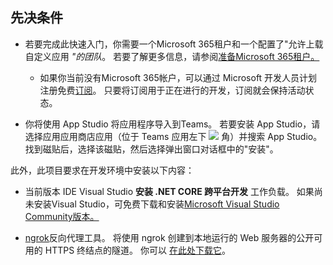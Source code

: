 ## <a name="prerequisites"></a>先决条件

- 若要完成此快速入门，你需要一个Microsoft 365租户和一个配置了"允许上载自定义应用 *"的团队*。 若要了解更多信息，请参阅[准备Microsoft 365租户。](~/concepts/build-and-test/prepare-your-o365-tenant.md)
  - 如果你当前没有Microsoft 365帐户，可以通过 Microsoft 开发人员计划注册免费[订阅](https://developer.microsoft.com/en-us/microsoft-365/dev-program)。 只要将订阅用于正在进行的开发，订阅就会保持活动状态。

- 你将使用 App Studio 将应用程序导入到Teams。 若要安装 App  Studio，请选择应用应用商店应用（位于 Teams 应用左下 ![ ](~/assets/images/tab-images/storeApp.png) 角）并搜索 App Studio。 找到磁贴后，选择该磁贴，然后选择弹出窗口对话框中的"安装"。

此外，此项目要求在开发环境中安装以下内容：

- 当前版本 IDE Visual Studio **安装 .NET CORE 跨平台开发** 工作负载。 如果尚未安装Visual Studio，可免费下载和安装[Microsoft Visual Studio Community版本。](https://visualstudio.microsoft.com/downloads)

- [ngrok](https://ngrok.com)反向代理工具。 将使用 ngrok 创建到本地运行的 Web 服务器的公开可用的 HTTPS 终结点的隧道。 你可以 [在此处下载它](https://ngrok.com/download)。
